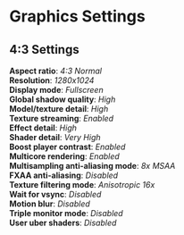 # Graphics Settings
## 4:3 Settings
**Aspect ratio**: _4:3 Normal_<br>
**Resolution**: _1280x1024_<br>
**Display mode**: _Fullscreen_<br>
**Global shadow quality**: _High_<br>
**Model/texture detail**: _High_<br>
**Texture streaming**: _Enabled_<br>
**Effect detail**: _High_<br>
**Shader detail**: _Very High_<br>
**Boost player contrast**: _Enabled_<br>
**Multicore rendering**: _Enabled_<br>
**Multisampling anti-aliasing mode**: _8x MSAA_<br>
**FXAA anti-aliasing**: _Disabled_<br>
**Texture filtering mode**: _Anisotropic 16x_<br>
**Wait for vsync**: _Disabled_<br>
**Motion blur**: _Disabled_<br>
**Triple monitor mode**: _Disabled_<br>
**User uber shaders**: _Disabled_<br>
